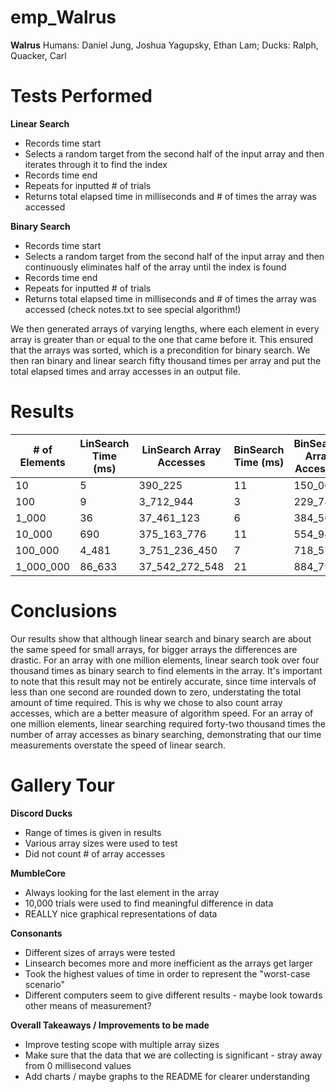 # emp_Walrus
**Walrus**
Humans: Daniel Jung, Joshua Yagupsky, Ethan Lam; Ducks: Ralph, Quacker, Carl

# Tests Performed
**Linear Search**
- Records time start
- Selects a random target from the second half of the input array and then iterates through it to find the index
- Records time end
- Repeats for inputted # of trials
- Returns total elapsed time in milliseconds and # of times the array was accessed

**Binary Search**
- Records time start
- Selects a random target from the second half of the input array and then continuously eliminates half of the array until the index is found
- Records time end
- Repeats for inputted # of trials
- Returns total elapsed time in milliseconds and # of times the array was accessed (check notes.txt to see special algorithm!)

We then generated arrays of varying lengths, where each element in every array is greater than or equal to the one that came before it. This ensured that the arrays was sorted, which is a precondition for binary search. We then ran binary and linear search fifty thousand times per array and put the total elapsed times and array accesses in an output file.

# Results
| # of Elements  | LinSearch Time (ms) | LinSearch Array Accesses | BinSearch Time (ms) | BinSearch Array Accesses |
| ------------- | ------------- | ------------- | ------------- | ------------- |
| 10  | 5  | 390_225  | 11  | 150_001  |
| 100  | 9  | 3_712_944  | 3  | 229_781  |
| 1_000  | 36  | 37_461_123  | 6  | 384_560  |
| 10_000  | 690 | 375_163_776  | 11  | 554_949  |
| 100_000  | 4_481  | 3_751_236_450  | 7  | 718_575  |
| 1_000_000  | 86_633  | 37_542_272_548  | 21  | 884_799  |

# Conclusions
Our results show that although linear search and binary search are about the same speed for small arrays, for bigger arrays the differences are drastic. For an array with one million elements, linear search took over four thousand times as binary search to find elements in the array. It's important to note that this result may not be entirely accurate, since time intervals of less than one second are rounded down to zero, understating the total amount of time required. This is why we chose to also count array accesses, which are a better measure of algorithm speed. For an array of one million elements, linear searching required forty-two thousand times the number of array accesses as binary searching, demonstrating that our time measurements overstate the speed of linear search.

# Gallery Tour
**Discord Ducks**
- Range of times is given in results
- Various array sizes were used to test
- Did not count # of array accesses

**MumbleCore**
- Always looking for the last element in the array
- 10,000 trials were used to find meaningful difference in data
- REALLY nice graphical representations of data

**Consonants**
- Different sizes of arrays were tested
- Linsearch becomes more and more inefficient as the arrays get larger
- Took the highest values of time in order to represent the "worst-case scenario"
- Different computers seem to give different results - maybe look towards other means of measurement?

**Overall Takeaways / Improvements to be made**
- Improve testing scope with multiple array sizes
- Make sure that the data that we are collecting is significant - stray away from 0 millisecond values
- Add charts / maybe graphs to the README for clearer understanding
